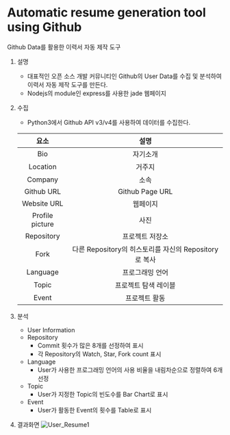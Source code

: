 # Automatic resume generation tool using Github
Github Data를 활용한 이력서 자동 제작 도구

1. 설명
	- 대표적인 오픈 소스 개발 커뮤니티인 Github의 User Data를 수집 및 분석하여 이력서 자동 제작 도구를 만든다.
	- Nodejs의 module인 express를 사용한 jade 웹페이지

2. 수집
	- Python3에서 Github API v3/v4를 사용하여 데이터를 수집한다. <br>
	
	|<center>요소</center>|<center>설명</center>|
	|:-----:|:-----:|
	|<center>Bio</center>|<center>자기소개</center>|
	|<center>Location</center>|<center>거주지</center>|
	|<center>Company</center>|<center>소속</center>|
	|<center>Github URL</center>|<center>Github Page URL</center>|
	|<center>Website URL</center>|<center>웹페이지</center>|
	|<center>Profile picture</center>|<center>사진</center>|
	|<center>Repository</center>|<center>프로젝트 저장소</center>|
	|<center>Fork</center>|<center>다른 Repository의 히스토리를 자신의 Repository로 복사</center>|
	|<center>Language</center>|<center>프로그래밍 언어</center>|
	|<center>Topic</center>|<center>프로젝트 탐색 레이블</center>|
	|<center>Event</center>|<center>프로젝트 활동</center>|

3. 분석
	- User Information
	- Repository
		- Commit 횟수가 많은 8개를 선정하여 표시
		- 각 Repository의 Watch, Star, Fork count 표시
	- Language
		- User가 사용한 프로그래밍 언어의 사용 비율을 내림차순으로 정렬하여 6개 선정
	- Topic
		- User가 지정한 Topic의 빈도수를 Bar Chart로 표시
	- Event
		- User가 활동한 Event의 횟수를 Table로 표시

4. 결과화면
	![User_Resume1]('./img/user_resum1.PNG')
